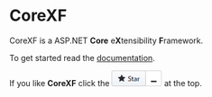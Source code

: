 # CoreXF
CoreXF is a ASP.NET **Core** e**X**tensibility **F**ramework. 

To get started read the [documentation](https://code-solidi.github.io/CoreXF/).

If you like **CoreXF** click the ![Star Button](https://github.com/Code-Solidi/CoreXF/blob/gh-pages/Docs/StarButton.png "Star Button") at the top.
